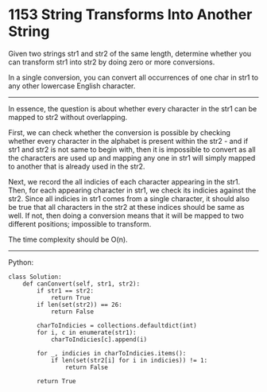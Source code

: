 1153 String Transforms Into Another String
==========================================

Given two strings str1 and str2 of the same length, determine whether you can
transform str1 into str2 by doing zero or more conversions.

In a single conversion, you can convert all occurrences of one char in str1 to
any other lowercase English character.

---

In essence, the question is about whether every character in the str1 can be
mapped to str2 without overlapping.

First, we can check whether the conversion is possible by checking whether
every character in the alphabet is present within the str2 - and if str1 and
str2 is not same to begin with, then it is impossible to convert as all the
characters are used up and mapping any one in str1 will simply mapped to
another that is already used in the str2.

Next, we record the all indicies of each character appearing in the str1. Then,
for each appearing character in str1, we check its indicies against the str2.
Since all indicies in str1 comes from a single character, it should also be
true that all characters in the str2 at these indices should be same as well.
If not, then doing a conversion means that it will be mapped to two different
positions; impossible to transform.

The time complexity should be O(n).

---

Python:

```python:
class Solution:
    def canConvert(self, str1, str2):
        if str1 == str2:
            return True
        if len(set(str2)) == 26:
            return False
        
        charToIndicies = collections.defaultdict(int)
        for i, c in enumerate(str1):
            charToIndicies[c].append(i)

        for _, indicies in charToIndicies.items():
            if len(set(str2[i] for i in indicies)) != 1:
                return False

        return True
```
